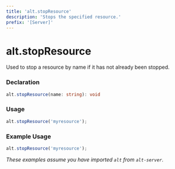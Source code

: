 ```yaml
---
title: 'alt.stopResource'
description: 'Stops the specified resource.'
prefix: '[Server]'
---
```


# alt.stopResource

Used to stop a resource by name if it has not already been stopped.

### Declaration

```typescript
alt.stopResource(name: string): void
```

### Usage

```js
alt.stopResource('myresource');
```

### Example Usage

```js
alt.stopResource('myresource');
```

_These examples assume you have imported `alt` from `alt-server`._